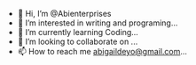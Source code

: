 - 👋 Hi, I’m @Abienterprises
- 👀 I’m interested in writing and programing...
- 🌱 I’m currently learning Coding...
- 💞️ I’m looking to collaborate on ...
- 📫 How to reach me abigaildeyo@gmail.com...

<!---
Abienterprises/Abienterprises is a ✨ special ✨ repository because its `README.md` (this file) appears on your GitHub profile.
You can click the Preview link to take a look at your changes.
--->
